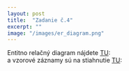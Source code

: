```yaml
---
layout: post
title:  "Zadanie č.4"
excerpt: ""
image: "/images/er_diagram.png"
---
```


Entitno relačný diagram nájdete [TU](https://github.com/alex1972000/mis/blob/master/images/er_diagram.png):<br>
a vzorové záznamy sú na stiahnutie [TU](https://alex1972000.github.io/mis/elements/):